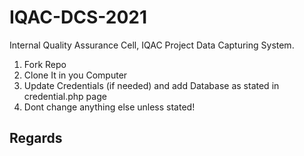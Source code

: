 # IQAC-DCS-2021
Internal Quality Assurance Cell, IQAC Project Data Capturing System.
1. Fork Repo
2. Clone It in you Computer
3. Update Credentials (if needed) and add Database as stated in credential.php page
4. Dont change anything else unless stated!
## Regards
